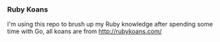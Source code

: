 ### Ruby Koans

I'm using this repo to brush up my Ruby knowledge after spending some time with Go, all koans are from http://rubykoans.com/
